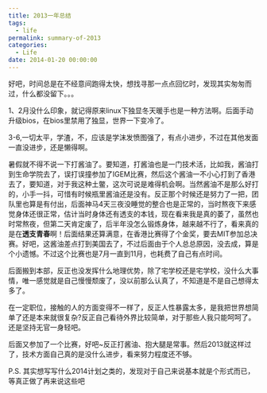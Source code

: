 ```yaml
---
title: 2013一年总结
tags:
  - life
permalink: summary-of-2013
categories:
  - Life
date: 2014-01-20 00:00:00
---
```



好吧，时间总是在不经意间跑得太快，想找寻那一点点回忆时，发现其实匆匆而过，什么都没留下。。。        
        
1、2月没什么印象，就记得原来linux下独显冬天暖手也是一种方法啊。后面手动升级bios，在bios里禁用了独显，世界一下变冷了。
        
3-6,一切太平，学渣，不，应该是学沫发愤图强了，有点小进步，不过在其他发面一直没进步，还是懒得啊。
        
暑假就不得不说一下打酱油了。要知道，打酱油也是一门技术活，比如我，酱油打到生命学院去了，误打误撞参加了IGEM比赛，然后这个酱油一不小心打到了香港去了，要知道，对于我这种土鳖，这次可说是难得机会啊。当然酱油不是那么好打的，小手一抖，可惜有时候瓶里酱油还是没有。反正那个时候还是努力了一把，团队里也算是有付出，后面神马4天三夜没睡觉的整合也是正常的，当时熬夜下来感觉身体还很正常，估计当时身体还有透支的本钱，现在看来我是真的萎了，虽然也时常熬夜，但第二天肯定废了，后半年没怎么锻炼身体，越来越不行了，看来真的是在**透支青春**啊！后面结果还算满意，在香港比赛得了个金奖，要去MIT参加总决赛。好吧，这酱油差点打到美国去了，不过后面由于个人总总原因，没去成，算是个小遗憾。不过这个比赛也是7月一直到11月，也耗费了自己有点时间。

后面搬到本部，反正也没发挥什么地理优势，除了宅学校还是宅学校，没什么大事情，唯一感觉就是自己慢慢颓废了，没以前那么认真了，不知道是不是自己想得太多了。
        
在一定职位，接触的人的方面变得不一样了，反正人性暴露太多，是我把世界想简单了还是本来就很复杂?反正自己看待外界比较简单，对于那些人我只能呵呵了。还是坚持无官一身轻吧。
        
后面又参加了一个比赛，好吧~反正打酱油、抱大腿是常事。然后2013就这样过了，技术方面自己真的是没什么进步，看来努力程度还不够。

P.S. 其实想写写什么2014计划之类的，发现对于自己来说基本就是个形式而已，等真正做了再来说这些吧
